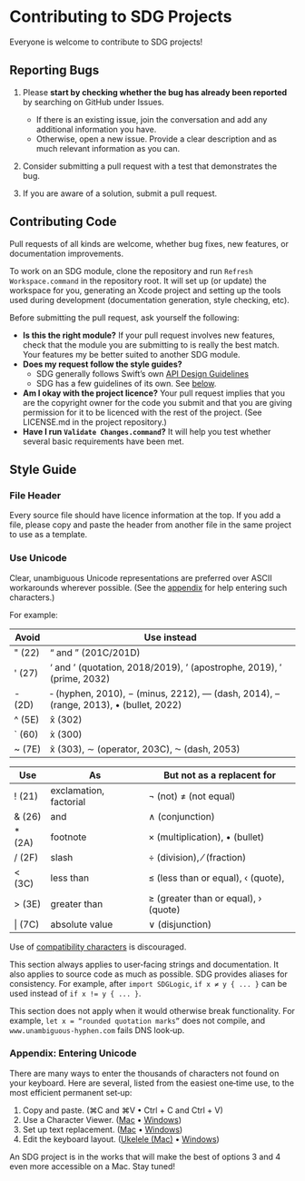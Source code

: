 <!--
 CONTRIBUTING.md

 This source file is part of the SDGMathematics open source project.
 https://github.com/SDGGiesbrecht/SDGMathematics

 Copyright ©2016–2017 Jeremy David Giesbrecht and the SDGMathematics project contributors.

 Soli Deo gloria.

 Licensed under the Apache Licence, Version 2.0.
 See http://www.apache.org/licenses/LICENSE-2.0 for licence information.
 -->

<!--
 !!!!!!! !!!!!!! !!!!!!! !!!!!!! !!!!!!! !!!!!!! !!!!!!!
 THIS IS A SHARED FILE FROM THE REPOSITORY AT https://github.com/SDGGiesbrecht/SDG.
 CHANGES MUST BE MADE THERE.
 !!!!!!! !!!!!!! !!!!!!! !!!!!!! !!!!!!! !!!!!!! !!!!!!!
 -->

# Contributing to SDG Projects

Everyone is welcome to contribute to SDG projects!

## Reporting Bugs

1. Please **start by checking whether the bug has already been reported** by searching on GitHub under Issues.
    * If there is an existing issue, join the conversation and add any additional information you have.
    * Otherwise, open a new issue. Provide a clear description and as much relevant information as you can.

2. Consider submitting a pull request with a test that demonstrates the bug.

3. If you are aware of a solution, submit a pull request.

## Contributing Code

Pull requests of all kinds are welcome, whether bug fixes, new features, or documentation improvements.

To work on an SDG module, clone the repository and run `Refresh Workspace.command` in the repository root. It will set up (or update) the workspace for you, generating an Xcode project and setting up the tools used during development (documentation generation, style checking, etc).

Before submitting the pull request, ask yourself the following:

* **Is this the right module?** If your pull request involves new features, check that the module you are submitting to is really the best match. Your features my be better suited to another SDG module.
* **Does my request follow the style guides?**
    * SDG generally follows Swift’s own [API Design Guidelines](https://swift.org/documentation/api-design-guidelines/)
    * SDG has a few guidelines of its own. See [below](#StyleGuide).
* **Am I okay with the project licence?** Your pull request implies that you are the copyright owner for the code you submit and that you are giving permission for it to be licenced with the rest of the project. (See LICENSE.md in the project repository.)
* **Have I run `Validate Changes.command`?** It will help you test whether several basic requirements have been met.

## Style Guide<a name="StyleGuide"></a>

### File Header

Every source file should have licence information at the top. If you add a file, please copy and paste the header from another file in the same project to use as a template.

### Use Unicode

Clear, unambiguous Unicode representations are preferred over ASCII workarounds wherever possible. (See the [appendix](#UnicodeAppendix) for help entering such characters.)

For example:

Avoid       | Use instead                                                                          |
----------- | ------------------------------------------------------------------------------------ |
&#x22; (22) | “ and ” (201C/201D)                                                                  |
&#x27; (27) | ‘ and ’ (quotation, 2018/2019), ’ (apostrophe, 2019), ′ (prime, 2032)                |
&#x2D; (2D) | ‐ (hyphen, 2010), − (minus, 2212), — (dash, 2014), – (range, 2013), • (bullet, 2022) |
&#x5E; (5E) | x̂ (302)                                                                              |
&#x60; (60) | x̀ (300)                                                                              |
&#x7E; (7E) | x̃ (303), ∼ (operator, 203C), ⁓ (dash, 2053)                                          |

Use         | As                     | But not as a replacent for           |
----------- | ---------------------- | ------------------------------------ |
&#x21; (21) | exclamation, factorial | ¬ (not) ≠ (not equal)                |
&#x26; (26) | and                    | ∧ (conjunction)                      |
&#x2A; (2A) | footnote               | × (multiplication), • (bullet)       |
&#x2F; (2F) | slash                  | ÷ (division), ⁄ (fraction)           |
&#x3C; (3C) | less than              | ≤ (less than or equal), ‹ (quote),   |
&#x3E; (3E) | greater than           | ≥ (greater than or equal), › (quote) |
&#x7C; (7C) | absolute value         | ∨ (disjunction)                      |

Use of [compatibility characters](https://en.wikipedia.org/wiki/Unicode_compatibility_characters) is discouraged.

This section always applies to user‐facing strings and documentation. It also applies to source code as much as possible. SDG provides aliases for consistency. For example, after `import SDGLogic`, `if x ≠ y { ... }` can be used instead of `if x != y { ... }`.

This section does not apply when it would otherwise break functionality. For example, `let x = “rounded quotation marks”` does not compile, and `www.unambiguous‐hyphen.com` fails DNS look‐up.

### Appendix: Entering Unicode<a name="UnicodeAppendix"></a>

There are many ways to enter the thousands of characters not found on your keyboard. Here are several, listed from the easiest one‐time use, to the most efficient permanent set‐up:

1. Copy and paste. (⌘C and ⌘V • Ctrl + C and Ctrl + V)
2. Use a Character Viewer. ([Mac](https://support.apple.com/HT201586) • [Windows](https://support.microsoft.com/en-us/kb/315684))
3. Set up text replacement. ([Mac](https://support.apple.com/kb/PH25699) • [Windows](https://www.google.com/search?q=windows+text+replacement))
4. Edit the keyboard layout. ([Ukelele (Mac)](http://scripts.sil.org/cms/scripts/page.php?item_id=ukelele) • [Windows](https://www.google.com/search?q=windows+keyboard+editor))

An SDG project is in the works that will make the best of options 3 and 4 even more accessible on a Mac. Stay tuned!
